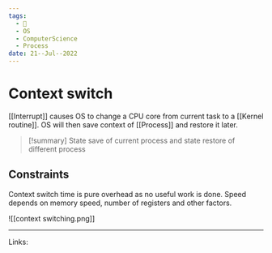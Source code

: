 ```yaml
---
tags:
  - 🌱
  - OS
  - ComputerScience
  - Process
date: 21--Jul--2022
---
```


# Context switch

[[Interrupt]] causes OS to change a CPU core from current task to a [[Kernel routine]]. OS will then save context of [[Process]] and restore it later.

> [!summary]
> State save of current process and state restore of different process

## Constraints

Context switch time is pure overhead as no useful work is done. Speed depends on memory speed, number of registers and other factors.

![[context switching.png]]

---
Links: 